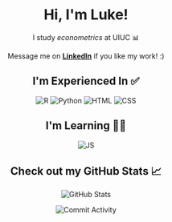 <div align="center">
    <h1>Hi, I'm Luke!</h1>
    <p>I study <em>econometrics</em> at UIUC 📊</p>
    <p>Message me on <a href="https://www.linkedin.com/in/luke-marren-aa9912206/" target="_blank"> <b>LinkedIn</b></a> if you like my work! :)</p>
    <h2>I'm Experienced In ✅</h2>
    
![R](https://img.shields.io/badge/R-4.0.3-276DC3?logo=R&logoColor=276DC3) 
![Python](https://img.shields.io/badge/Python-3.8-FFD43B?logo=python)
![HTML](https://img.shields.io/badge/HTML-5-E34C26?logo=html5)
![CSS](https://img.shields.io/badge/CSS-3-FF8A27?logo=css&logoColor=FF8A27)
    <h2>I'm Learning 👨‍💻</h2>
![JS](https://img.shields.io/badge/JavaScript-ES2025-F7DF1E?logo=javascript&logoColor=F7DF1E)
    <h2>Check out my GitHub Stats 📈</h2>

![GitHub Stats](https://github-readme-stats.vercel.app/api/top-langs/?username=lmarren1&theme=radical&layout=donut)

![Commit Activity](https://github-readme-stats.vercel.app/api?username=lmarren1&show_icons=true&count_private=true&include_all_commits=true&theme=radical&layout=compact&rank_icon=percentile)
</div>
